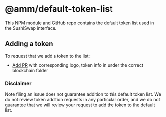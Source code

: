 # @amm/default-token-list

This NPM module and GitHub repo contains the default token list used in the SushiSwap interface.

## Adding a token

To request that we add a token to the list:
  + [Add PR](https://github.com/u2labs/amm-default-list) with corresponding logo, token info in under the correct blockchain folder

### Disclaimer

Note filing an issue does not guarantee addition to this default token list.
We do not review token addition requests in any particular order, and we do not
guarantee that we will review your request to add the token to the default list.

